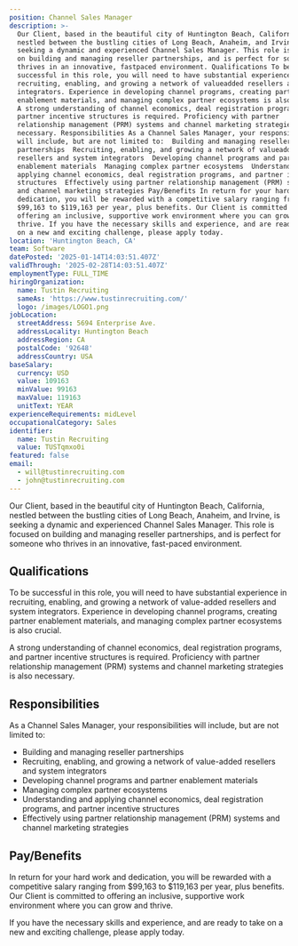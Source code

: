 ```yaml
---
position: Channel Sales Manager
description: >-
  Our Client, based in the beautiful city of Huntington Beach, California,
  nestled between the bustling cities of Long Beach, Anaheim, and Irvine, is
  seeking a dynamic and experienced Channel Sales Manager. This role is focused
  on building and managing reseller partnerships, and is perfect for someone who
  thrives in an innovative, fastpaced environment. Qualifications To be
  successful in this role, you will need to have substantial experience in
  recruiting, enabling, and growing a network of valueadded resellers and system
  integrators. Experience in developing channel programs, creating partner
  enablement materials, and managing complex partner ecosystems is also crucial.
  A strong understanding of channel economics, deal registration programs, and
  partner incentive structures is required. Proficiency with partner
  relationship management (PRM) systems and channel marketing strategies is also
  necessary. Responsibilities As a Channel Sales Manager, your responsibilities
  will include, but are not limited to:  Building and managing reseller
  partnerships  Recruiting, enabling, and growing a network of valueadded
  resellers and system integrators  Developing channel programs and partner
  enablement materials  Managing complex partner ecosystems  Understanding and
  applying channel economics, deal registration programs, and partner incentive
  structures  Effectively using partner relationship management (PRM) systems
  and channel marketing strategies Pay/Benefits In return for your hard work and
  dedication, you will be rewarded with a competitive salary ranging from
  $99,163 to $119,163 per year, plus benefits. Our Client is committed to
  offering an inclusive, supportive work environment where you can grow and
  thrive. If you have the necessary skills and experience, and are ready to take
  on a new and exciting challenge, please apply today.
location: 'Huntington Beach, CA'
team: Software
datePosted: '2025-01-14T14:03:51.407Z'
validThrough: '2025-02-28T14:03:51.407Z'
employmentType: FULL_TIME
hiringOrganization:
  name: Tustin Recruiting
  sameAs: 'https://www.tustinrecruiting.com/'
  logo: /images/LOGO1.png
jobLocation:
  streetAddress: 5694 Enterprise Ave.
  addressLocality: Huntington Beach
  addressRegion: CA
  postalCode: '92648'
  addressCountry: USA
baseSalary:
  currency: USD
  value: 109163
  minValue: 99163
  maxValue: 119163
  unitText: YEAR
experienceRequirements: midLevel
occupationalCategory: Sales
identifier:
  name: Tustin Recruiting
  value: TUSTqmxo0i
featured: false
email:
  - will@tustinrecruiting.com
  - john@tustinrecruiting.com
---
```




Our Client, based in the beautiful city of Huntington Beach, California, nestled between the bustling cities of Long Beach, Anaheim, and Irvine, is seeking a dynamic and experienced Channel Sales Manager. This role is focused on building and managing reseller partnerships, and is perfect for someone who thrives in an innovative, fast-paced environment. 

## Qualifications 

To be successful in this role, you will need to have substantial experience in recruiting, enabling, and growing a network of value-added resellers and system integrators. Experience in developing channel programs, creating partner enablement materials, and managing complex partner ecosystems is also crucial. 

A strong understanding of channel economics, deal registration programs, and partner incentive structures is required. Proficiency with partner relationship management (PRM) systems and channel marketing strategies is also necessary. 

## Responsibilities 

As a Channel Sales Manager, your responsibilities will include, but are not limited to: 

- Building and managing reseller partnerships
- Recruiting, enabling, and growing a network of value-added resellers and system integrators
- Developing channel programs and partner enablement materials
- Managing complex partner ecosystems
- Understanding and applying channel economics, deal registration programs, and partner incentive structures
- Effectively using partner relationship management (PRM) systems and channel marketing strategies

## Pay/Benefits 

In return for your hard work and dedication, you will be rewarded with a competitive salary ranging from $99,163 to $119,163 per year, plus benefits. Our Client is committed to offering an inclusive, supportive work environment where you can grow and thrive. 

If you have the necessary skills and experience, and are ready to take on a new and exciting challenge, please apply today.
